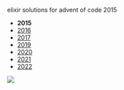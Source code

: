 elixir solutions for advent of code 2015

* __2015__
* [2016](https://github.com/thth/aoc_2016)
* [2017](https://github.com/thth/aoc_2017)
* [2019](https://github.com/thth/aoc_2019)
* [2020](https://github.com/thth/aoc_2020)
* [2021](https://github.com/thth/aoc_2021)
* [2022](https://github.com/thth/aoc_2022)

![](https://user-images.githubusercontent.com/7574985/101267539-a27b6e00-370e-11eb-8391-3d82d23a4815.png)